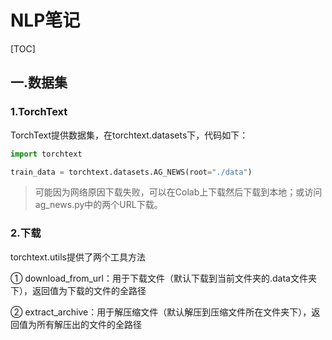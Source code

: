 # NLP笔记

[TOC]

## 一.数据集

### 1.TorchText

TorchText提供数据集，在torchtext.datasets下，代码如下：

```python
import torchtext

train_data = torchtext.datasets.AG_NEWS(root="./data")
```

> 可能因为网络原因下载失败，可以在Colab上下载然后下载到本地；或访问ag_news.py中的两个URL下载。

### 2.下载

torchtext.utils提供了两个工具方法

① download_from_url：用于下载文件（默认下载到当前文件夹的.data文件夹下），返回值为下载的文件的全路径

② extract_archive：用于解压缩文件（默认解压到压缩文件所在文件夹下），返回值为所有解压出的文件的全路径

